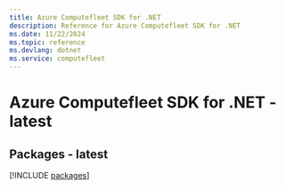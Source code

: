 ```yaml
---
title: Azure Computefleet SDK for .NET
description: Reference for Azure Computefleet SDK for .NET
ms.date: 11/22/2024
ms.topic: reference
ms.devlang: dotnet
ms.service: computefleet
---
```

# Azure Computefleet SDK for .NET - latest
## Packages - latest
[!INCLUDE [packages](computefleet-index.md)]